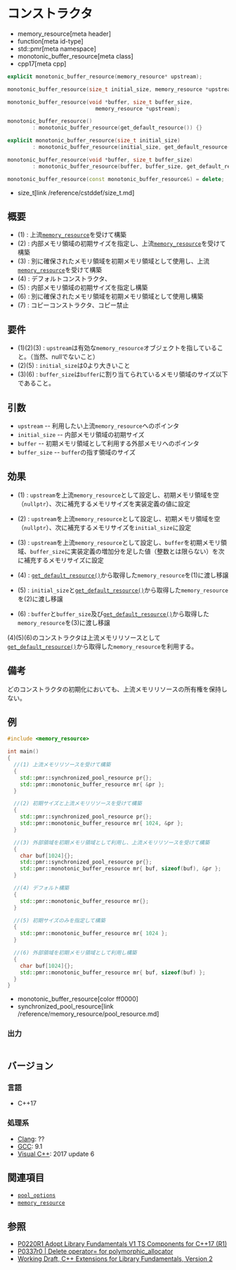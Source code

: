 # コンストラクタ
* memory_resource[meta header]
* function[meta id-type]
* std::pmr[meta namespace]
* monotonic_buffer_resource[meta class]
* cpp17[meta cpp]

```cpp
explicit monotonic_buffer_resource(memory_resource* upstream);                      //(1)

monotonic_buffer_resource(size_t initial_size, memory_resource *upstream);          //(2)

monotonic_buffer_resource(void *buffer, size_t buffer_size,
                            memory_resource *upstream);                             //(3)

monotonic_buffer_resource()
        : monotonic_buffer_resource(get_default_resource()) {}                      //(4)

explicit monotonic_buffer_resource(size_t initial_size)
        : monotonic_buffer_resource(initial_size, get_default_resource()) {}        //(5)

monotonic_buffer_resource(void *buffer, size_t buffer_size)
        : monotonic_buffer_resource(buffer, buffer_size, get_default_resource()) {} //(6)

monotonic_buffer_resource(const monotonic_buffer_resource&) = delete;               //(7)
```
* size_t[link /reference/cstddef/size_t.md]

## 概要

- (1) : 上流[`memory_resource`](/reference/memory_resource/memory_resource.md)を受けて構築
- (2) : 内部メモリ領域の初期サイズを指定し、上流[`memory_resource`](/reference/memory_resource/memory_resource.md)を受けて構築
- (3) : 別に確保されたメモリ領域を初期メモリ領域として使用し、上流[`memory_resource`](/reference/memory_resource/memory_resource.md)を受けて構築
- (4) : デフォルトコンストラクタ、
- (5) : 内部メモリ領域の初期サイズを指定し構築
- (6) : 別に確保されたメモリ領域を初期メモリ領域として使用し構築
- (7) : コピーコンストラクタ、コピー禁止

## 要件

- (1)(2)(3) : `upstream`は有効な`memory_resource`オブジェクトを指していること。（当然、nullでないこと）
- (2)(5) : `initial_size`は0より大きいこと
- (3)(6) : `buffer_size`は`buffer`に割り当てられているメモリ領域のサイズ以下であること。

## 引数

- `upstream` -- 利用したい上流`memory_resource`へのポインタ
- `initial_size` -- 内部メモリ領域の初期サイズ
- `buffer` -- 初期メモリ領域として利用する外部メモリへのポインタ
- `buffer_size` -- `buffer`の指す領域のサイズ

## 効果

- (1) : `upstream`を上流`memory_resource`として設定し、初期メモリ領域を空（`nullptr`）、次に補充するメモリサイズを実装定義の値に設定

- (2) : `upstream`を上流`memory_resource`として設定し、初期メモリ領域を空（`nullptr`）、次に補充するメモリサイズを`initial_size`に設定

- (3) : `upstream`を上流`memory_resource`として設定し、`buffer`を初期メモリ領域、`buffer_size`に実装定義の増加分を足した値（整数とは限らない）を次に補充するメモリサイズに設定

- (4) : [`get_default_resource()`](/reference/memory_resource/get_default_resource.md)から取得した`memory_resource`を(1)に渡し移譲

- (5) : `initial_size`と[`get_default_resource()`](/reference/memory_resource/get_default_resource.md)から取得した`memory_resource`を(2)に渡し移譲

- (6) : `buffer`と`buffer_size`及び[`get_default_resource()`](/reference/memory_resource/get_default_resource.md)から取得した`memory_resource`を(3)に渡し移譲

(4)(5)(6)のコンストラクタは上流メモリリソースとして[`get_default_resource()`](/reference/memory_resource/get_default_resource.md)から取得した`memory_resource`を利用する。

## 備考
どのコンストラクタの初期化においても、上流メモリリソースの所有権を保持しない。

## 例
```cpp example
#include <memory_resource>

int main()
{
  //(1) 上流メモリリソースを受けて構築
  {
    std::pmr::synchronized_pool_resource pr{};
    std::pmr::monotonic_buffer_resource mr{ &pr };
  }

  //(2) 初期サイズと上流メモリリソースを受けて構築
  {
    std::pmr::synchronized_pool_resource pr{};
    std::pmr::monotonic_buffer_resource mr{ 1024, &pr };
  }

  //(3) 外部領域を初期メモリ領域として利用し、上流メモリリソースを受けて構築
  {
    char buf[1024]{};
    std::pmr::synchronized_pool_resource pr{};
    std::pmr::monotonic_buffer_resource mr{ buf, sizeof(buf), &pr };
  }

  //(4) デフォルト構築
  {
    std::pmr::monotonic_buffer_resource mr{};
  }

  //(5) 初期サイズのみを指定して構築
  {
    std::pmr::monotonic_buffer_resource mr{ 1024 };
  }

  //(6) 外部領域を初期メモリ領域として利用し構築
  {
    char buf[1024]{};
    std::pmr::monotonic_buffer_resource mr{ buf, sizeof(buf) };
  }
}
```
* monotonic_buffer_resource[color ff0000]
* synchronized_pool_resource[link /reference/memory_resource/pool_resource.md]

### 出力
```
```

## バージョン
### 言語
- C++17

### 処理系
- [Clang](/implementation.md#clang): ??
- [GCC](/implementation.md#gcc): 9.1
- [Visual C++](/implementation.md#visual_cpp): 2017 update 6

## 関連項目
- [`pool_options`](../pool_options.md)
- [`memory_resource`](../memory_resource.md)

## 参照
- [P0220R1 Adopt Library Fundamentals V1 TS Components for C++17 (R1)](http://www.open-std.org/jtc1/sc22/wg21/docs/papers/2016/p0220r1.html)
- [P0337r0 | Delete operator= for polymorphic_allocator](http://www.open-std.org/jtc1/sc22/wg21/docs/papers/2016/p0337r0.html)
- [Working Draft, C++ Extensions for Library Fundamentals, Version 2](http://www.open-std.org/jtc1/sc22/wg21/docs/papers/2015/n4562.html#memory.resource.synop)
